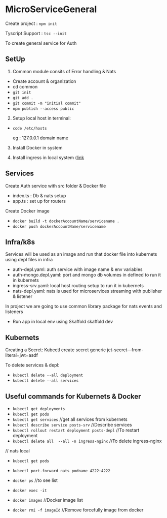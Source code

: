 # MicroServiceGeneral

Create project : `npm init` 

Tyscript Support :  `tsc --init`

To create general service for Auth 

## SetUp
1) Common module consits of Error handling & Nats

* Create account & organization
* cd common
* `git init`
* `git add .`
* `git commit -m "initial commit"`
* `npm publish --access public`

2) Setup local host in terminal: 
* `code /etc/hosts` 

  eg : 127.0.0.1 domain name

3) Install Docker in system

4) Install ingress in local system ([link](https://kubernetes.github.io/ingress-nginx/deploy/)

## Services

 Create Auth service with src folder & Docker file

   - index.ts : Db & nats setup 
   - app.ts : set up for routers

 Create Docker image 

   - `docker build -t dockerAccountName/servicename .`
   - `docker push dockerAccountName/servicename`

## Infra/k8s

  Services will be used as an image and run that docker file into kubernets using depl files in infra
  - auth-depl.yaml: auth service with image name & env variables
  - auth-mongo.depl.yaml: port and mongo db volumes in defined to run it in kubernets
  - ingress-srv.yaml: local host routing setup to run it in kubernets
  - nats-depl.yaml: nats is used for microservices streaming with publisher & listener

  In project we are going to use common library package for nats events and listeners

* Run app in local env using Skaffold
  skaffold dev  

## Kubernets

Creating a Secret: Kubectl create secret generic jet-secret—from-literal=jwt=asdf

To delete services & depl:
* `kubectl delete --all deployment`
* `kubectl delete --all services`

## Useful commands for Kubernets & Docker

* `kubectl get deployments`
* `kubectl get pods`
* `kubectl get services`  //get all services from kubernets
* `kubectl describe service posts-srv` //Describe services
* `kubectl rollout restart deployment posts-depl` //To restart deployment
* `kubectl delete all  --all -n ingress-nginx` //To delete ingress-nginx

// nats local
* `kubectl get pods`
* `kubectl port-forward nats podname 4222:4222`

* `docker ps` //to see list 
* `docker exec -it`
* `docker images` //Docker image list 
* `docker rmi -f imageId` //Remove forcefully image from docker
